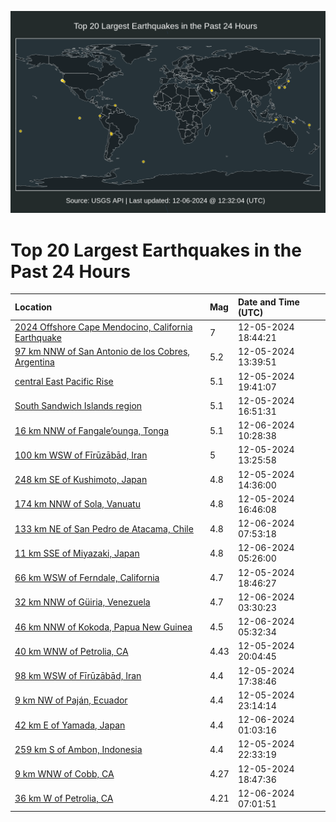 ![Map](./map.png)

# Top 20 Largest Earthquakes in the Past 24 Hours

| Location | Mag | Date and Time (UTC) |
|:---|:---|:---|
| [2024 Offshore Cape Mendocino, California Earthquake](https://earthquake.usgs.gov/earthquakes/eventpage/nc75095651) | 7 | 12-05-2024 18:44:21 |
| [97 km NNW of San Antonio de los Cobres, Argentina](https://earthquake.usgs.gov/earthquakes/eventpage/us7000nw44) | 5.2 | 12-05-2024 13:39:51 |
| [central East Pacific Rise](https://earthquake.usgs.gov/earthquakes/eventpage/us7000nw8z) | 5.1 | 12-05-2024 19:41:07 |
| [South Sandwich Islands region](https://earthquake.usgs.gov/earthquakes/eventpage/us7000nw6g) | 5.1 | 12-05-2024 16:51:31 |
| [16 km NNW of Fangale’ounga, Tonga](https://earthquake.usgs.gov/earthquakes/eventpage/us7000nwid) | 5.1 | 12-06-2024 10:28:38 |
| [100 km WSW of Fīrūzābād, Iran](https://earthquake.usgs.gov/earthquakes/eventpage/us7000nw43) | 5 | 12-05-2024 13:25:58 |
| [248 km SE of Kushimoto, Japan](https://earthquake.usgs.gov/earthquakes/eventpage/us7000nw4s) | 4.8 | 12-05-2024 14:36:00 |
| [174 km NNW of Sola, Vanuatu](https://earthquake.usgs.gov/earthquakes/eventpage/us7000nw5h) | 4.8 | 12-05-2024 16:46:08 |
| [133 km NE of San Pedro de Atacama, Chile](https://earthquake.usgs.gov/earthquakes/eventpage/us7000nwhj) | 4.8 | 12-06-2024 07:53:18 |
| [11 km SSE of Miyazaki, Japan](https://earthquake.usgs.gov/earthquakes/eventpage/us7000nwgn) | 4.8 | 12-06-2024 05:26:00 |
| [66 km WSW of Ferndale, California](https://earthquake.usgs.gov/earthquakes/eventpage/us7000nwbj) | 4.7 | 12-05-2024 18:46:27 |
| [32 km NNW of Güiria, Venezuela](https://earthquake.usgs.gov/earthquakes/eventpage/us7000nwfw) | 4.7 | 12-06-2024 03:30:23 |
| [46 km NNW of Kokoda, Papua New Guinea](https://earthquake.usgs.gov/earthquakes/eventpage/us7000nwgq) | 4.5 | 12-06-2024 05:32:34 |
| [40 km WNW of Petrolia, CA](https://earthquake.usgs.gov/earthquakes/eventpage/nc75001648) | 4.43 | 12-05-2024 20:04:45 |
| [98 km WSW of Fīrūzābād, Iran](https://earthquake.usgs.gov/earthquakes/eventpage/us7000nw71) | 4.4 | 12-05-2024 17:38:46 |
| [9 km NW of Paján, Ecuador](https://earthquake.usgs.gov/earthquakes/eventpage/us7000nwcz) | 4.4 | 12-05-2024 23:14:14 |
| [42 km E of Yamada, Japan](https://earthquake.usgs.gov/earthquakes/eventpage/us7000nwee) | 4.4 | 12-06-2024 01:03:16 |
| [259 km S of Ambon, Indonesia](https://earthquake.usgs.gov/earthquakes/eventpage/us7000nwc6) | 4.4 | 12-05-2024 22:33:19 |
| [9 km WNW of Cobb, CA](https://earthquake.usgs.gov/earthquakes/eventpage/nc75095671) | 4.27 | 12-05-2024 18:47:36 |
| [36 km W of Petrolia, CA](https://earthquake.usgs.gov/earthquakes/eventpage/nc75097271) | 4.21 | 12-06-2024 07:01:51 |
